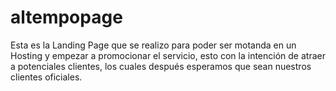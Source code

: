 # altempopage
Esta es la Landing Page que se realizo para poder ser motanda en un Hosting y empezar a promocionar el servicio, esto con la intención de atraer a potenciales clientes, los cuales después esperamos que sean nuestros clientes oficiales.
